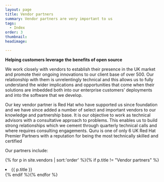 ```yaml
---
layout: page
title: Vendor partners
summary: Vendor partners are very important to us
tags:
  - Index
order: 3
thumbnail:
headimage:

---
```


**Helping customers leverage the benefits of open source**

We work closely with vendors to establish their presence in the UK market and promote their ongoing innovations to our client base of over 500.  Our relationship with them is unrelentingly technical and this allows us to fully understand the wider implications and opportunities that come when their solutions are imbedded both into our enterprise customers’ deployments and into the software that we develop.  

Our key vendor partner is Red Hat who have supported us since foundation and we have since added a number of select and important vendors to our knowledge and partnership base. It is our objective to work as technical advisors with a consultative approach to problems.  This enables us to build strong relationships which we cement through quarterly technical calls and where requires consulting engagements. Quru is one of only 6 UK Red Hat Premier Partners with a reputation for being the most technically skilled and certified

Our partners include:

{% for p in site.vendors  | sort:'order' %}{% if p.title != "Vendor partners" %}<li>{{ p.title }}</li>{% endif %}{% endfor %}
